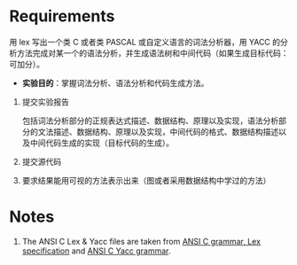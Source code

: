 # Requirements

用 lex 写出一个类 C 或者类 PASCAL 或自定义语言的词法分析器，用 YACC 的分析方法完成对某一个的语法分析，并生成语法树和中间代码（如果生成目标代码：可加分）。

- **实验目的**：掌握词法分析、语法分析和代码生成方法。 

1. 提交实验报告

   包括词法分析部分的正规表达式描述、数据结构、原理以及实现，语法分析部分的文法描述、数据结构、原理以及实现，中间代码的格式、数据结构描述以及中间代码生成的实现（目标代码的生成）。

2. 提交源代码

3. 要求结果能用可视的方法表示出来（图或者采用数据结构中学过的方法）

# Notes

1. The ANSI C Lex & Yacc files are taken from [ANSI C grammar, Lex specification](http://www.quut.com/c/ANSI-C-grammar-l.html) and [ANSI C Yacc grammar](http://www.quut.com/c/ANSI-C-grammar-y-2011.html).